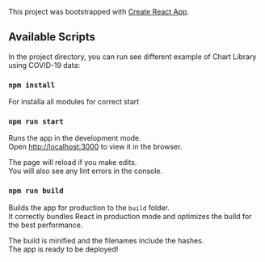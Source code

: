 This project was bootstrapped with [Create React App](https://github.com/facebook/create-react-app).

## Available Scripts

In the project directory, you can run see different example of Chart Library using COVID-19 data:

### `npm install`

For installa all modules for correct start

### `npm run start`

Runs the app in the development mode.<br />
Open [http://localhost:3000](http://localhost:3000) to view it in the browser.

The page will reload if you make edits.<br />
You will also see any lint errors in the console.

### `npm run build`

Builds the app for production to the `build` folder.<br />
It correctly bundles React in production mode and optimizes the build for the best performance.

The build is minified and the filenames include the hashes.<br />
The app is ready to be deployed!